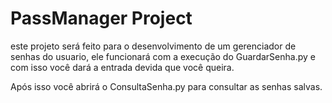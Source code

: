 # PassManager Project
 este projeto será feito para o desenvolvimento de um gerenciador de senhas do usuario, ele funcionará com a execução do GuardarSenha.py
 e com isso você dará a entrada devida que você queira.

 Após isso você abrirá o ConsultaSenha.py para consultar as senhas salvas.
